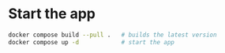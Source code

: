 # Start the app

```bash
docker compose build --pull .   # builds the latest version
docker compose up -d            # start the app
```